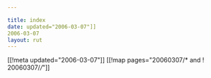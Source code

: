 ```yaml
---

title: index
date: updated="2006-03-07"]]
2006-03-07
layout: rut
---
```


[[!meta updated="2006-03-07"]]
[[!map pages="20060307/* and ! 20060307/*/*"]]
